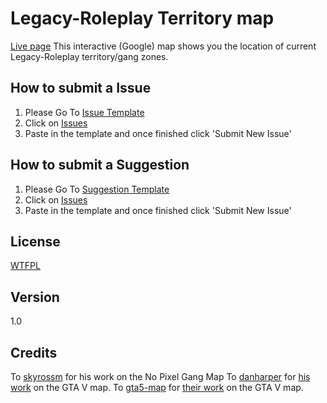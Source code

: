 Legacy-Roleplay Territory map
====
[Live page](https://w1lsoncodes.github.io/legacy-gangmap/)
This interactive (Google) map shows you the location of current Legacy-Roleplay territory/gang zones.


## How to submit a Issue

1. Please Go To [Issue Template](#)
2. Click on [Issues](https://github.com/W1lsonCodes/legacy-map-issue-tracker/issues)
3. Paste in the template and once finished click 'Submit New Issue'

## How to submit a Suggestion
1. Please Go To [Suggestion Template](#)
2. Click on [Issues](https://github.com/W1lsonCodes/legacy-map-issue-tracker/issues)
3. Paste in the template and once finished click 'Submit New Issue'

## License

[WTFPL](LICENSE)

## Version

1.0

## Credits

To [skyrossm](https://github.com/skyrossm/np-gangmap) for his work on the No Pixel Gang Map
To [danharper](https://github.com/danharper/) for [his work](https://github.com/danharper/GTAV) on the GTA V map.
To [gta5-map](https://github.com/gta5-map) for [their work](https://github.com/gta5-map/gta5-map.github.io) on the GTA V map.
